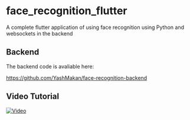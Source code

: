 # face_recognition_flutter

A complete flutter application of using face recognition using Python and websockets in the backend

## Backend
The backend code is avaliable here:

https://github.com/YashMakan/face-recognition-backend

## Video Tutorial
[![Video](https://img.youtube.com/vi/I-VEY53r3c0/maxresdefault.jpg)](https://www.youtube.com/watch?v=I-VEY53r3c0)

